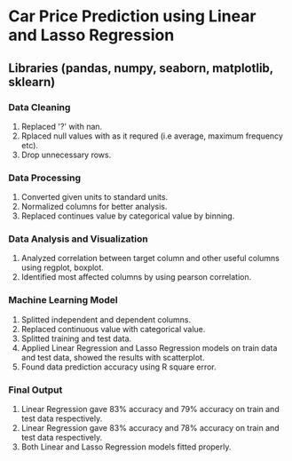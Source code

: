 # Car Price Prediction using Linear and Lasso Regression
## Libraries (pandas, numpy, seaborn, matplotlib, sklearn)

### Data Cleaning

1. Replaced '?' with nan.
2. Rplaced null values with as it requred (i.e average, maximum frequency etc).
3. Drop unnecessary rows.

### Data Processing

1. Converted given units to standard units.
2. Normalized columns for better analysis.
3. Replaced continues value by categorical value by binning.

### Data Analysis and Visualization

1. Analyzed correlation between target column and other useful columns using regplot, boxplot.
2. Identified most affected columns by using pearson correlation.

### Machine Learning Model

1. Splitted independent and dependent columns.
2. Replaced continuous value with categorical value.
3. Splitted training and test data.
4. Applied Linear Regression and Lasso Regression models on train data and test data, showed the results with scatterplot.
5. Found data prediction accuracy using R square error.

### Final Output

1. Linear Regression gave 83% accuracy and 79% accuracy on train and test data respectively.
2. Linear Regression gave 83% accuracy and 78% accuracy on train and test data respectively.
3. Both Linear and Lasso Regression models fitted properly.

